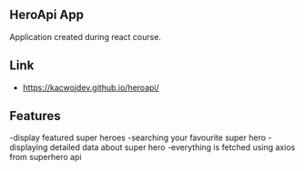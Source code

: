 ## HeroApi App
 Application created during react course.
 
## Link
- https://kacwojdev.github.io/heroapi/

## Features
-display featured super heroes
-searching your favourite super hero
-displaying detailed data about super hero
-everything is fetched using axios from superhero api
